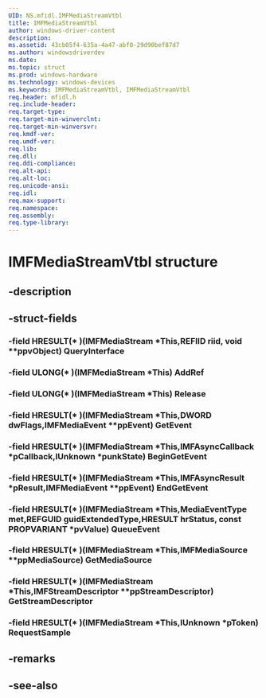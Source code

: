 ```yaml
---
UID: NS.mfidl.IMFMediaStreamVtbl
title: IMFMediaStreamVtbl
author: windows-driver-content
description: 
ms.assetid: 43cb05f4-635a-4a47-abf0-29d90bef87d7
ms.author: windowsdriverdev
ms.date: 
ms.topic: struct
ms.prod: windows-hardware
ms.technology: windows-devices
ms.keywords: IMFMediaStreamVtbl, IMFMediaStreamVtbl
req.header: mfidl.h
req.include-header:
req.target-type:
req.target-min-winverclnt:
req.target-min-winversvr:
req.kmdf-ver:
req.umdf-ver:
req.lib:
req.dll:
req.ddi-compliance:
req.alt-api:
req.alt-loc:
req.unicode-ansi:
req.idl:
req.max-support:
req.namespace:
req.assembly:
req.type-library:
---
```


# IMFMediaStreamVtbl structure

## -description



## -struct-fields

### -field HRESULT(* )(IMFMediaStream *This,REFIID riid, void **ppvObject) QueryInterface			
 	
### -field ULONG(* )(IMFMediaStream *This) AddRef			
 	
### -field ULONG(* )(IMFMediaStream *This) Release			
 	
### -field HRESULT(* )(IMFMediaStream *This,DWORD dwFlags,IMFMediaEvent **ppEvent) GetEvent			
 	
### -field HRESULT(* )(IMFMediaStream *This,IMFAsyncCallback *pCallback,IUnknown *punkState) BeginGetEvent			
 	
### -field HRESULT(* )(IMFMediaStream *This,IMFAsyncResult *pResult,IMFMediaEvent **ppEvent) EndGetEvent			
 	
### -field HRESULT(* )(IMFMediaStream *This,MediaEventType met,REFGUID guidExtendedType,HRESULT hrStatus, const PROPVARIANT *pvValue) QueueEvent			
 	
### -field HRESULT(* )(IMFMediaStream *This,IMFMediaSource **ppMediaSource) GetMediaSource			
 	
### -field HRESULT(* )(IMFMediaStream *This,IMFStreamDescriptor **ppStreamDescriptor) GetStreamDescriptor			
 	
### -field HRESULT(* )(IMFMediaStream *This,IUnknown *pToken) RequestSample			
 	
## -remarks

## -see-also